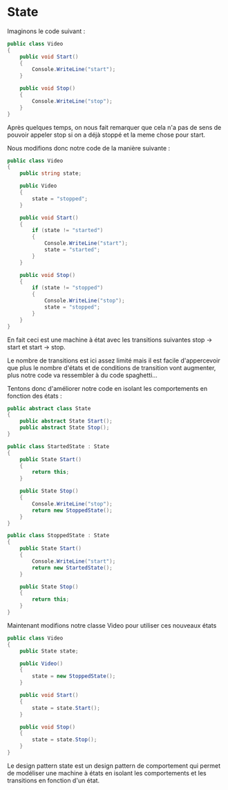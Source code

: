# State

Imaginons le code suivant :

```C#
public class Video
{
	public void Start()
	{
		Console.WriteLine("start");
	}

	public void Stop()
	{
		Console.WriteLine("stop");
	}
}
```

Après quelques temps, on nous fait remarquer que cela n'a pas de sens de pouvoir appeler stop si on a déjà stoppé et la meme chose pour start.

Nous modifions donc notre code de la manière suivante :

```C#
public class Video
{
	public string state;

	public Video
	{
		state = "stopped";
	}

	public void Start()
	{
		if (state != "started")
		{
			Console.WriteLine("start");
			state = "started";
		}
	}

	public void Stop()
	{
		if (state != "stopped")
		{
			Console.WriteLine("stop");
			state = "stopped";
		}
	}
}
```

En fait ceci est une machine à état avec les transitions suivantes stop -> start et start -> stop. 

Le nombre de transitions est ici assez limité mais il est facile d'appercevoir que plus le nombre d'états et de conditions de transition vont augmenter, plus notre code va ressembler à du code spaghetti...

Tentons donc d'améliorer notre code en isolant les comportements en fonction des états :

```C#
public abstract class State
{
	public abstract State Start();
	public abstract State Stop();
}

public class StartedState : State
{
	public State Start()
	{
		return this;
	}

	public State Stop()
	{
		Console.WriteLine("stop");
		return new StoppedState();
	}
}

public class StoppedState : State
{
	public State Start()
	{
		Console.WriteLine("start");
		return new StartedState();
	}

	public State Stop()
	{
		return this;
	}
}
```

Maintenant modifions notre classe Video pour utiliser ces nouveaux états 

```C#
public class Video
{
	public State state;

	public Video()
	{
		state = new StoppedState();
	}

	public void Start()
	{
		state = state.Start();
	}

	public void Stop()
	{
		state = state.Stop();
	}
}
```

Le design pattern state est un design pattern de comportement qui permet de modéliser une machine à états en isolant les comportements et les transitions en fonction d'un état.